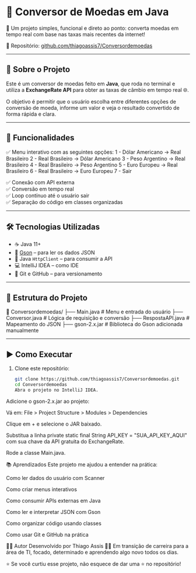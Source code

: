 # 💱 Conversor de Moedas em Java

🎯 Um projeto simples, funcional e direto ao ponto: converta moedas em tempo real com base nas taxas mais recentes da internet!

🔗 Repositório: [github.com/thiagoassis7/Conversordemoedas](https://github.com/thiagoassis7/Conversordemoedas)

---

## 🧠 Sobre o Projeto

Este é um conversor de moedas feito em **Java**, que roda no terminal e utiliza a **ExchangeRate API** para obter as taxas de câmbio em tempo real 🌐. 

O objetivo é permitir que o usuário escolha entre diferentes opções de conversão de moeda, informe um valor e veja o resultado convertido de forma rápida e clara.

---

## 🚀 Funcionalidades

✅ Menu interativo com as seguintes opções:
1 - Dólar Americano → Real Brasileiro
2 - Real Brasileiro → Dólar Americano
3 - Peso Argentino → Real Brasileiro
4 - Real Brasileiro → Peso Argentino
5 - Euro Europeu → Real Brasileiro
6 - Real Brasileiro → Euro Europeu
7 - Sair

✅ Conexão com API externa  
✅ Conversão em tempo real  
✅ Loop contínuo até o usuário sair  
✅ Separação do código em classes organizadas  

---

## 🛠 Tecnologias Utilizadas

- ☕ Java 11+
- 🧠 [Gson](https://github.com/google/gson) – para ler os dados JSON
- 📡 Java `HttpClient` – para consumir a API
- 💻 IntelliJ IDEA – como IDE
- 🔀 Git e GitHub – para versionamento

---

## 🧩 Estrutura do Projeto
📁 Conversordemoedas/
├── Main.java # Menu e entrada do usuário
├── Conversor.java # Lógica de requisição e conversão
├── RespostaAPI.java # Mapeamento do JSON
├── gson-2.x.jar # Biblioteca do Gson adicionada manualmente

---

## ▶️ Como Executar

1. Clone este repositório:
   ```bash
   git clone https://github.com/thiagoassis7/Conversordemoedas.git
   cd Conversordemoedas
   Abra o projeto no IntelliJ IDEA.

Adicione o gson-2.x.jar ao projeto:

Vá em: File > Project Structure > Modules > Dependencies

Clique em + e selecione o JAR baixado.

Substitua a linha private static final String API_KEY = "SUA_API_KEY_AQUI" com sua chave da API gratuita do ExchangeRate.

Rode a classe Main.java.

📚 Aprendizados
Este projeto me ajudou a entender na prática:

Como ler dados do usuário com Scanner

Como criar menus interativos

Como consumir APIs externas em Java

Como ler e interpretar JSON com Gson

Como organizar código usando classes

Como usar Git e GitHub na prática

🙋‍♂️ Autor
Desenvolvido por Thiago Assis 👨‍💻
Em transição de carreira para a área de TI, focado, determinado e aprendendo algo novo todos os dias.

⭐ Se você curtiu esse projeto, não esquece de dar uma ⭐ no repositório!



